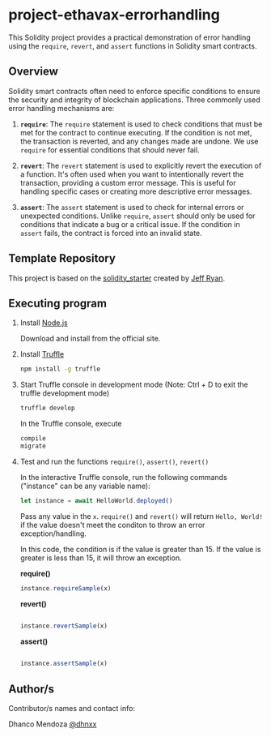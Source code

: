# project-ethavax-errorhandling

This Solidity project provides a practical demonstration of error handling using the `require`, `revert`, and `assert` functions in Solidity smart contracts.

## Overview

Solidity smart contracts often need to enforce specific conditions to ensure the security and integrity of blockchain applications. Three commonly used error handling mechanisms are:

1. **`require`**: The `require` statement is used to check conditions that must be met for the contract to continue executing. If the condition is not met, the transaction is reverted, and any changes made are undone. We use `require` for essential conditions that should never fail.

2. **`revert`**: The `revert` statement is used to explicitly revert the execution of a function. It's often used when you want to intentionally revert the transaction, providing a custom error message. This is useful for handling specific cases or creating more descriptive error messages.

3. **`assert`**: The `assert` statement is used to check for internal errors or unexpected conditions. Unlike `require`, `assert` should only be used for conditions that indicate a bug or a critical issue. If the condition in `assert` fails, the contract is forced into an invalid state.

## Template Repository

This project is based on the [solidity_starter](https://github.com/jeffryan-POL/solidity_starter) created by [Jeff Ryan](https://github.com/jeffryan-POL).

## Executing program

1. Install [Node.js](https://nodejs.org)

   Download and install from the official site.

2. Install [Truffle](https://github.com/trufflesuite/truffle)

   ```bash
   npm install -g truffle
   ```
3. Start Truffle console in development mode (Note: Ctrl + D to exit the truffle development mode)  

   ```bash
   truffle develop
   ```

   In the Truffle console, execute

   ```bash
   compile
   migrate
   ```
5. Test and run the functions `require()`, `assert()`, `revert()`

   In the interactive Truffle console, run the following commands ("instance" can be any variable name): 

   ```javascript
   let instance = await HelloWorld.deployed()
   ```

   Pass any value in the `x`. `require()` and `revert()` will return `Hello, World!` if the value doesn't meet the conditon to throw an error exception/handling.

   In this code, the condition is if the value is greater than 15. If the value is greater is less than 15, it will throw an exception. 
   
    **require()**
   
   ```javascript
   instance.requireSample(x) 
   ```

    **revert()**
   
   ```javascript

   instance.revertSample(x) 
   ```

   **assert()**
   
   ```javascript
  
   instance.assertSample(x) 
   ```

 ## Author/s

Contributor/s names and contact info:

Dhanco Mendoza [@dhnxx](https://github.com/dhnxx)
    
